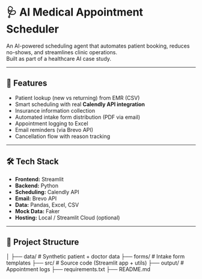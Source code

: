 # 🩺 AI Medical Appointment Scheduler

An AI-powered scheduling agent that automates patient booking, reduces no-shows, and streamlines clinic operations.  
Built as part of a healthcare AI case study.

---

## 🚀 Features
- Patient lookup (new vs returning) from EMR (CSV)
- Smart scheduling with real **Calendly API integration**
- Insurance information collection
- Automated intake form distribution (PDF via email)
- Appointment logging to Excel
- Email reminders (via Brevo API)
- Cancellation flow with reason tracking

---

## 🛠️ Tech Stack
- **Frontend:** Streamlit
- **Backend:** Python
- **Scheduling:** Calendly API
- **Email:** Brevo API
- **Data:** Pandas, Excel, CSV
- **Mock Data:** Faker
- **Hosting:** Local / Streamlit Cloud (optional)

---

## 📂 Project Structure

│
├── data/ # Synthetic patient + doctor data
├── forms/ # Intake form templates
├── src/ # Source code (Streamlit app + utils)
├── output/ # Appointment logs
├── requirements.txt
├── README.md